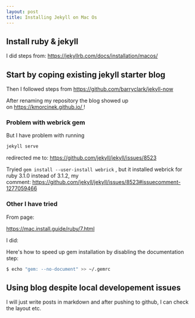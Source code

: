 ```yaml
---
layout: post
title: Installing Jekyll on Mac Os
---
```


## Install ruby & jekyll

I did steps from: https://jekyllrb.com/docs/installation/macos/

## Start by coping existing jekyll starter blog

Then I followed steps from https://github.com/barryclark/jekyll-now

After renaming my repository the blog showed up on https://kmorcinek.github.io/ !

### Problem with webrick gem

But I have problem with running

```zsh
jekyll serve
```

redirected me to:
https://github.com/jekyll/jekyll/issues/8523

Tryied `gem install --user-install webrick` , but it installed webrick for ruby 3.1.0 instead of 3.1.2, my comment: https://github.com/jekyll/jekyll/issues/8523#issuecomment-1277059466

### Other I have tried

From page:

https://mac.install.guide/ruby/7.html

I did:

Here's how to speed up gem installation by disabling the documentation step:

```zsh
$ echo "gem: --no-document" >> ~/.gemrc
```

## Using blog despite local developement issues

I will just write posts in markdown and after pushing to github, I can check the layout etc.
